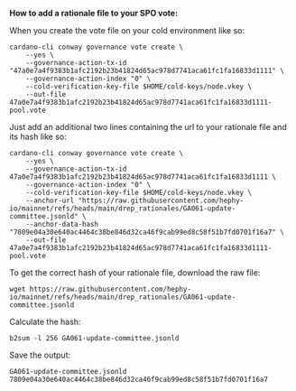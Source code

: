 **How to add a rationale file to your SPO vote:**

When you create the vote file on your cold environment like so:

```
cardano-cli conway governance vote create \
    --yes \
    --governance-action-tx-id "47a0e7a4f9383b1afc2192b23b41824d65ac978d7741aca61fc1fa16833d1111" \
    --governance-action-index "0" \
    --cold-verification-key-file $HOME/cold-keys/node.vkey \
    --out-file 47a0e7a4f9383b1afc2192b23b41824d65ac978d7741aca61fc1fa16833d1111-pool.vote
```

Just add an additional two lines containing the url to your rationale file and its hash like so:

```
cardano-cli conway governance vote create \
    --yes \
    --governance-action-tx-id 47a0e7a4f9383b1afc2192b23b41824d65ac978d7741aca61fc1fa16833d1111 \
    --governance-action-index "0" \
    --cold-verification-key-file $HOME/cold-keys/node.vkey \
    --anchor-url "https://raw.githubusercontent.com/hephy-io/mainnet/refs/heads/main/drep_rationales/GA061-update-committee.jsonld" \
    --anchor-data-hash "7809e04a30e640ac4464c38be846d32ca46f9cab99ed8c58f51b7fd0701f16a7" \
    --out-file 47a0e7a4f9383b1afc2192b23b41824d65ac978d7741aca61fc1fa16833d1111-pool.vote
```

To get the correct hash of your rationale file, download the raw file:

`wget https://raw.githubusercontent.com/hephy-io/mainnet/refs/heads/main/drep_rationales/GA061-update-committee.jsonld`

Calculate the hash:

`b2sum -l 256 GA061-update-committee.jsonld`

Save the output:

`GA061-update-committee.jsonld 7809e04a30e640ac4464c38be846d32ca46f9cab99ed8c58f51b7fd0701f16a7`

